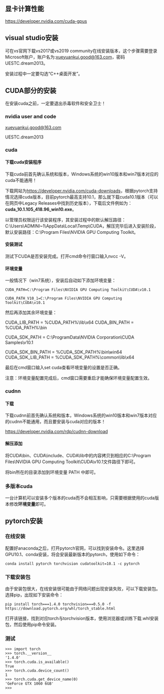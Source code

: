 

## 显卡计算性能

https://developer.nvidia.com/cuda-gpus 



## visual studio安装

可在vs官网下载vs2017或vs2019 community在线安装版本，这个步骤需要登录Microsoft账户，账户名为:xueyuankui.good@163.com，密码UESTC.dream2013。

安装过程中一定要勾选“C++桌面开发”。

## CUDA部分的安装

在安装cuda之前，一定要退出杀毒软件和安全卫士！

### nvidia user and code

xueyuankui.good@163.com

UESTC.dream2013

### cuda

#### 下载cuda安装程序

下载cuda前首先确认系统和版本，Windows系统的win10版本和win7版本对应的cuda不能通用！

下载网站为<https://developer.nvidia.com/cuda-downloads>，根据pytorch支持情况选择cuda版本，目前pytorch最高支持10.1，那么就下载cuda10.1版本（可以在网页中Legacy Releases中找到历史版本），下载后文件例如为：**cuda_10.1.105_418.96_win10.exe**。

以管理员权限运行该安装程序，其安装过程中的默认解压路径：C:\Users\ADMINI~1\AppData\Local\Temp\CUDA，解压完毕后进入安装阶段，默认安装路径：C:\Program Files\NVIDIA GPU Computing Toolkit。

#### 安装测试

测试下CUDA是否安装完成。打开cmd命令行窗口输入nvcc -V。

#### 环境变量

一般情况下（win7系统），安装后自动如下添加环境变量：

`CUDA_PATH=C:\Program Files\NVIDIA GPU Computing Toolkit\CUDA\v10.1`

`CUDA_PATH_V10_1=C:\Program Files\NVIDIA GPU Computing Toolkit\CUDA\v10.1`

然后再添加其余环境变量：

 CUDA_LIB_PATH = %CUDA_PATH%\lib\x64
 CUDA_BIN_PATH = %CUDA_PATH%\bin

CUDA_SDK_PATH = C:\ProgramData\NVIDIA Corporation\CUDA Samples\v10.1

 CUDA_SDK_BIN_PATH = %CUDA_SDK_PATH%\bin\win64
 CUDA_SDK_LIB_PATH = %CUDA_SDK_PATH%\common\lib\x64

最后在cmd窗口输入set cuda查看环境变量的设置是否正确。

注意：环境变量配置完成后，cmd窗口需要重启才能确保环境变量配置生效。

### cudnn

#### 下载

下载cudnn前首先确认系统和版本，Windows系统的win10版本和win7版本对应的cudnn不能通用，而且要安装与cuda对应的版本！

<https://developer.nvidia.com/rdp/cudnn-download>

#### 解压添加

将CUDA\bin、CUDA\include、CUDA\lib中的内容拷贝到相应的C:\Program Files\NVIDIA GPU Computing Toolkit\CUDA\v10.1文件路径下即可。

将bin所在的目录添加到环境变量 PATH 中即可。

### 多版本cuda

一台计算机可以安装多个版本的cuda而不会相互影响，只需要根据使用的cuda版本修改**环境变量**即可。

## pytorch安装

### 在线安装

配置好anaconda之后，打开pytorch官网，可以找到安装命令。这里选择GPU10.1、conda安装，将会安装最新版本的pytorch，使用如下命令：

```
conda install pytorch torchvision cudatoolkit=10.1 -c pytorch
```

### 下载安装包

由于安装包很大，在线安装很可能由于网络问题出现安装失败，可以下载安装包。选择pip，出现如下安装命令：

```
pip install torch===1.4.0 torchvision===0.5.0 -f https://download.pytorch.org/whl/torch_stable.html
```

打开该链接，找到对应torch与torchvision版本，使用浏览器或训练下载.whl安装包，然后使用pip命令安装。

### 测试

```
>>> import torch
>>> torch.__version__
'1.4.0'
>>> torch.cuda.is_available()
True
>>> torch.cuda.device_count()
1
>>> torch.cuda.get_device_name(0)
'GeForce GTX 1060 6GB'
>>>
```

